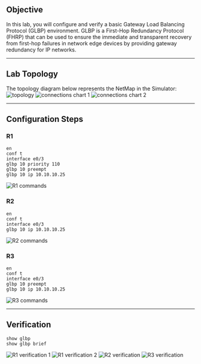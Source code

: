 ## Objective
In this lab, you will configure and verify a basic Gateway Load Balancing Protocol (GLBP) environment. GLBP is a First-Hop Redundancy Protocol (FHRP) that can be used to ensure the immediate and transparent recovery from first-hop failures in network edge devices by providing gateway redundancy for IP networks.

---

## Lab Topology
The topology diagram below represents the NetMap in the Simulator:
![topology](https://github.com/nickbruggen90/Boson-Network-Labs/blob/main/Images/Screenshot%202025-05-22%20135117.png)
![connections chart 1](https://github.com/nickbruggen90/Boson-Network-Labs/blob/main/Images/Screenshot%202025-05-22%20135126.png)
![connections chart 2](https://github.com/nickbruggen90/Boson-Network-Labs/blob/main/Images/Screenshot%202025-05-22%20135134.png)

---

## Configuration Steps
### R1
```cisco
en
conf t
interface e0/3
glbp 10 priority 110
glbp 10 preempt
glbp 10 ip 10.10.10.25
```
![R1 commands](https://github.com/nickbruggen90/Boson-Network-Labs/blob/main/Images/Screenshot%202025-05-22%20140024.png)

### R2
```cisco
en
conf t
interface e0/3
glbp 10 ip 10.10.10.25
```
![R2 commands](https://github.com/nickbruggen90/Boson-Network-Labs/blob/main/Images/Screenshot%202025-05-22%20140038.png)

### R3
```cisco
en
conf t
interface e0/3
glbp 10 preempt
glbp 10 ip 10.10.10.25
```
![R3 commands](https://github.com/nickbruggen90/Boson-Network-Labs/blob/main/Images/Screenshot%202025-05-22%20140049.png)

---

## Verification
```cisco
show glbp
show glbp brief
```
![R1 verification 1](https://github.com/nickbruggen90/Boson-Network-Labs/blob/main/Images/Screenshot%202025-05-22%20140113.png)
![R1 verification 2](https://github.com/nickbruggen90/Boson-Network-Labs/blob/main/Images/Screenshot%202025-05-22%20140129.png)
![R2 verification](https://github.com/nickbruggen90/Boson-Network-Labs/blob/main/Images/Screenshot%202025-05-22%20140248.png)
![R3 verification](https://github.com/nickbruggen90/Boson-Network-Labs/blob/main/Images/Screenshot%202025-05-22%20140238.png)

